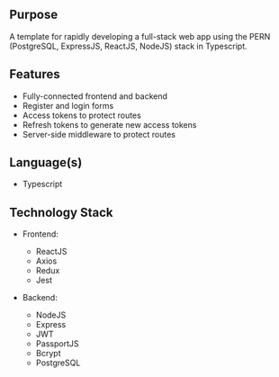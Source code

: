 ## Purpose
A template for rapidly developing a full-stack web app using the PERN (PostgreSQL, ExpressJS, ReactJS, NodeJS) stack in Typescript.

## Features
- Fully-connected frontend and backend
- Register and login forms
- Access tokens to protect routes
- Refresh tokens to generate new access tokens
- Server-side middleware to protect routes

## Language(s)
- Typescript

## Technology Stack
- Frontend:
  - ReactJS
  - Axios
  - Redux
  - Jest

- Backend:
  - NodeJS
  - Express
  - JWT
  - PassportJS
  - Bcrypt
  - PostgreSQL
